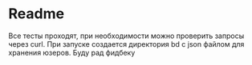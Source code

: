# Readme
Все тесты проходят, при необходимости можно проверить запросы через curl. При запуске создается директория bd c json файлом для хранения юзеров. Буду рад фидбеку 
